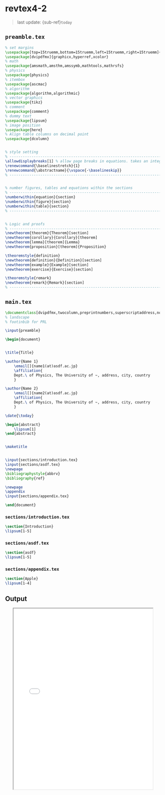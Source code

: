 # revtex4-2
> last update: {sub-ref}`today`
<div style="width: 790px;"></div>


## `preamble.tex`
```latex
% set margins
\usepackage[top=15truemm,bottom=15truemm,left=15truemm,right=15truemm]{geometry}
\usepackage[dvipdfmx]{graphicx,hyperref,xcolor}
% math
\usepackage{amsmath,amsthm,amssymb,mathtools,mathrsfs}
% physics
\usepackage{physics}
% itembox
\usepackage{ascmac}
% algorithm
\usepackage{algorithm,algorithmic}
% vector graphics
\usepackage{tikz}
% comment
\usepackage{comment}
% dummy text
\usepackage{lipsum}
% image position
\usepackage{here}
% Align table columns on decimal point
\usepackage{dcolumn}


% style setting
% ---------------------------------------------------------------------------- %
\allowdisplaybreaks[1] % allow page breaks in equations. takes an integer from 0-4. 4 is the most permissive.
\renewcommand{\baselinestretch}{1}
\renewcommand{\abstractname}{\vspace{-\baselineskip}}
% ---------------------------------------------------------------------------- %


% number figures, tables and equations within the sections
% ---------------------------------------------------------------------------- %
\numberwithin{equation}{section}
\numberwithin{figure}{section}
\numberwithin{table}{section}
% ---------------------------------------------------------------------------- %


% Logic and proofs
% ---------------------------------------------------------------------------- %
\newtheorem{theorem}{Theorem}[section]
\newtheorem{corollary}{Corollary}[theorem]
\newtheorem{lemma}[theorem]{Lemma}
\newtheorem{proposition}[theorem]{Proposition}

\theoremstyle{definition}
\newtheorem{definition}{Definition}[section]
\newtheorem{example}{Example}[section]
\newtheorem{exercise}{Exercise}[section]

\theoremstyle{remark}
\newtheorem{remark}{Remark}[section]
% ---------------------------------------------------------------------------- %
```



## `main.tex`
```latex
\documentclass[dvipdfmx,twocolumn,preprintnumbers,superscriptaddress,nofootinbib]{revtex4-2}
% landscape
% footinbib for PRL

\input{preamble}

\begin{document}


\title{Title}

\author{Name 1}
    \email[]{name1(at)asdf.ac.jp}
    \affiliation{
    Dept.\ of Physics, The University of ~, address, city, country
    }

\author{Name 2}
    \email[]{name2(at)asdf.ac.jp}
    \affiliation{
    Dept.\ of Physics, The University of ~, address, city, country
    }

\date{\today}

\begin{abstract}
    \lipsum[1]
\end{abstract}


\maketitle


\input{sections/introduction.tex}
\input{sections/asdf.tex}
\newpage
\bibliographystyle{abbrv}
\bibliography{ref}

\newpage
\appendix
\input{sections/appendix.tex}

\end{document}
```

### `sections/introduction.tex`
```latex
\section{Introduction}
\lipsum[1-5]
```

### `sections/asdf.tex`
```latex
\section{asdf}
\lipsum[1-5]
```

### `sections/appendix.tex`
```latex
\section{Apple}
\lipsum[1-4]
```


## Output
<div style="position: relative; margin: 0 auto; width: 90%; padding-bottom: 111%;">
<iframe style="position: absolute; width: 100%; height: 100%;" src="sample/revtex4-2.pdf"></iframe>
    <p>
        Your browser does not support PDF files.
        <a href="pdf/revtex4-2.pdf">Download the file instead</a>
    </p>
</div>